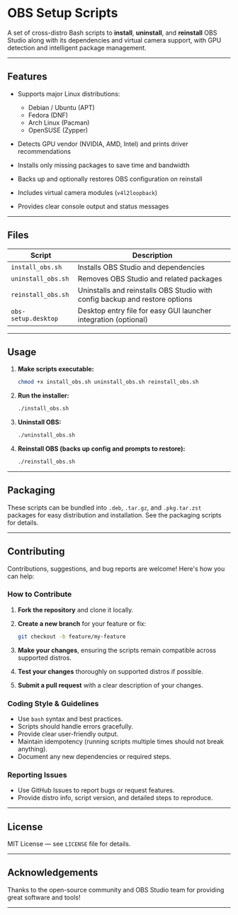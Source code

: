 # OBS Setup Scripts

A set of cross-distro Bash scripts to **install**, **uninstall**, and **reinstall** OBS Studio along with its dependencies and virtual camera support, with GPU detection and intelligent package management.

---

## Features

* Supports major Linux distributions:

  * Debian / Ubuntu (APT)
  * Fedora (DNF)
  * Arch Linux (Pacman)
  * OpenSUSE (Zypper)
* Detects GPU vendor (NVIDIA, AMD, Intel) and prints driver recommendations
* Installs only missing packages to save time and bandwidth
* Backs up and optionally restores OBS configuration on reinstall
* Includes virtual camera modules (`v4l2loopback`)
* Provides clear console output and status messages

---

## Files

| Script              | Description                                                                 |
| ------------------- | --------------------------------------------------------------------------- |
| `install_obs.sh`    | Installs OBS Studio and dependencies                                        |
| `uninstall_obs.sh`  | Removes OBS Studio and related packages                                     |
| `reinstall_obs.sh`  | Uninstalls and reinstalls OBS Studio with config backup and restore options |
| `obs-setup.desktop` | Desktop entry file for easy GUI launcher integration (optional)             |

---

## Usage

1. **Make scripts executable:**

   ```bash
   chmod +x install_obs.sh uninstall_obs.sh reinstall_obs.sh
   ```

2. **Run the installer:**

   ```bash
   ./install_obs.sh
   ```

3. **Uninstall OBS:**

   ```bash
   ./uninstall_obs.sh
   ```

4. **Reinstall OBS (backs up config and prompts to restore):**

   ```bash
   ./reinstall_obs.sh
   ```

---

## Packaging

These scripts can be bundled into `.deb`, `.tar.gz`, and `.pkg.tar.zst` packages for easy distribution and installation. See the packaging scripts for details.

---

## Contributing

Contributions, suggestions, and bug reports are welcome! Here's how you can help:

### How to Contribute

1. **Fork the repository** and clone it locally.

2. **Create a new branch** for your feature or fix:

   ```bash
   git checkout -b feature/my-feature
   ```

3. **Make your changes**, ensuring the scripts remain compatible across supported distros.

4. **Test your changes** thoroughly on supported distros if possible.

5. **Submit a pull request** with a clear description of your changes.

### Coding Style & Guidelines

* Use `bash` syntax and best practices.
* Scripts should handle errors gracefully.
* Provide clear user-friendly output.
* Maintain idempotency (running scripts multiple times should not break anything).
* Document any new dependencies or required steps.

### Reporting Issues

* Use GitHub Issues to report bugs or request features.
* Provide distro info, script version, and detailed steps to reproduce.

---

## License

MIT License — see `LICENSE` file for details.

---

## Acknowledgements

Thanks to the open-source community and OBS Studio team for providing great software and tools!

---

